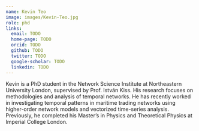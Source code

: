 ```yaml
---
name: Kevin Teo
image: images/Kevin-Teo.jpg
role: phd
links:
  email: TODO
  home-page: TODO
  orcid: TODO
  github: TODO
  twitter: TODO
  google-scholar: TODO
  linkedin: TODO  
---
```


Kevin is a PhD student in the Network Science Institute at Northeastern University London, supervised by Prof. István Kiss. His research focuses on methodologies and analysis of temporal networks. He has recently worked in investigating temporal patterns in maritime trading networks using higher-order network models and vectorized time-series analysis. Previously, he completed his Master’s in Physics and Theoretical Physics at Imperial College London.
